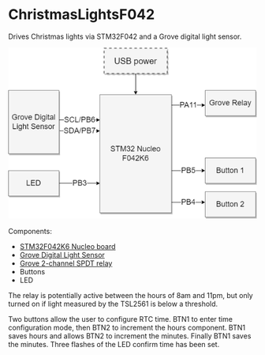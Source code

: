 # ChristmasLightsF042
Drives Christmas lights via STM32F042 and a Grove digital light sensor.

![Component diagram](https://github.com/diegoquesada/ChristmasLightsF042/blob/main/Docs/diagram.png?raw=true)

Components:
- [STM32F042K6 Nucleo board](https://www.st.com/content/st_com/en/products/evaluation-tools/product-evaluation-tools/mcu-mpu-eval-tools/stm32-mcu-mpu-eval-tools/stm32-nucleo-boards/nucleo-f042k6.html)
- [Grove Digital Light Sensor](https://wiki.seeedstudio.com/Grove-Digital_Light_Sensor/)
- [Grove 2-channel SPDT relay](https://wiki.seeedstudio.com/Grove-2-Channel_SPDT_Relay/)
- Buttons
- LED

The relay is potentially active between the hours of 8am and 11pm, but only turned on if light
measured by the TSL2561 is below a threshold.

Two buttons allow the user to configure RTC time. BTN1 to enter time configuration mode, then
BTN2 to increment the hours component. BTN1 saves hours and allows BTN2 to increment the minutes.
Finally BTN1 saves the minutes. Three flashes of the LED confirm time has been set.